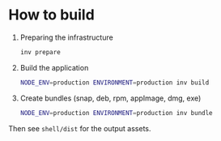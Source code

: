 # How to build

1. Preparing the infrastructure

    ```bash
    inv prepare
    ```

2. Build the application

    ```bash
    NODE_ENV=production ENVIRONMENT=production inv build
    ```

3. Create bundles (snap, deb, rpm, appImage, dmg, exe)

    ```bash
    NODE_ENV=production ENVIRONMENT=production inv bundle
    ```

Then see `shell/dist` for the output assets.

